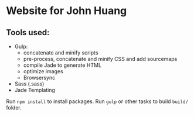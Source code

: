 # Website for John Huang

## Tools used:
- Gulp: 
	- concatenate and minify scripts
	- pre-process, concatenate and minify CSS and add sourcemaps
	- compile Jade to generate HTML
	- optimize images
	- Browsersync
- Sass (.sass)
- Jade Templating

Run `npm install` to install packages.
Run `gulp` or other tasks to build `build/` folder.